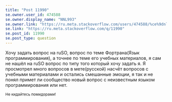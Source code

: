 ```yaml
---
title: "Post 11990"
se.owner.user_id: 474588
se.owner.display_name: "ΝNL993"
se.owner.link: "https://ru.meta.stackoverflow.com/users/474588/%ce%9dnl993"
se.link: "https://ru.meta.stackoverflow.com/q/11990"
se.post_id: 11990
se.post_type: question
---
```

<p>Хочу задать вопрос на ruSO, вопрос по теме Фортрана(Язык программирования), а точнее по теме его учебных материалов, я сам не нашёл на ruSO вопрос по типу того который хочу задать я. Я просмотрел много вопросов в мете(русской) насчёт вопросов с учебными материалами и остались смешанные эмоции, я так и не понял примет ли сообщество новый вопрос с неизвестным языком программирования или нет.</p>
<p><sub>Не кидайтесь помидорами!</sub></p>
